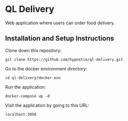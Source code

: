 # QL Delivery

Web application where users can order food delivery.

## Installation and Setup Instructions

Clone down this repository:  
```
git clone https://github.com/hypnotie/ql-delivery.git
```  

Go to the docker environment directory:  
```
cd ql-delivery/docker.env
```  

Run the application:  
```
docker-compose up -d
```  

Visit the application by going to this URL:  
  
`localhost:3050`
